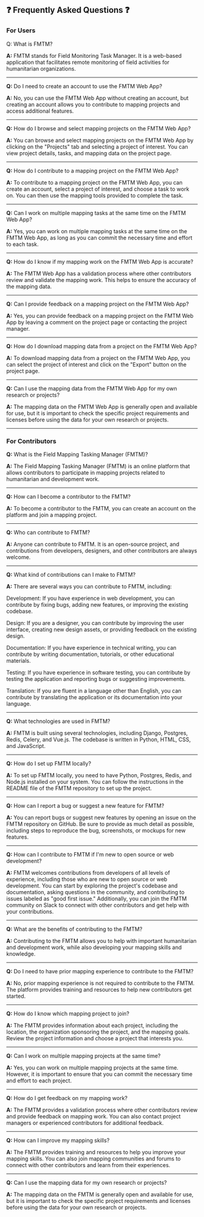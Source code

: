 ## :question: Frequently Asked Questions :question:

### For Users

Q: What is FMTM?

**A:** FMTM stands for Field Monitoring Task Manager. It is a web-based
application that facilitates remote monitoring of field activities for
humanitarian organizations.

<hr></hr>

**Q:** Do I need to create an account to use the FMTM Web App?

**A:** No, you can use the FMTM Web App without creating an account, but
creating an account allows you to contribute to mapping projects and
access additional features.

<hr></hr>

**Q:** How do I browse and select mapping projects on the FMTM Web App?

**A:** You can browse and select mapping projects on the FMTM Web App by
clicking on the "Projects" tab and selecting a project of
interest. You can view project details, tasks, and mapping data on the
project page.

<hr></hr>

**Q:** How do I contribute to a mapping project on the FMTM Web App?

**A:** To contribute to a mapping project on the FMTM Web App, you can
create an account, select a project of interest, and choose a task to
work on. You can then use the mapping tools provided to complete the
task.

<hr></hr>

**Q:** Can I work on multiple mapping tasks at the same time on the FMTM Web App?

**A:** Yes, you can work on multiple mapping tasks at the same time on the
FMTM Web App, as long as you can commit the necessary time and effort
to each task.

<hr></hr>

**Q:** How do I know if my mapping work on the FMTM Web App is accurate?

**A:** The FMTM Web App has a validation process where other contributors
review and validate the mapping work. This helps to ensure the
accuracy of the mapping data.

<hr></hr>

**Q:** Can I provide feedback on a mapping project on the FMTM Web App?

**A:** Yes, you can provide feedback on a mapping project on the FMTM Web
App by leaving a comment on the project page or contacting the project
manager.

<hr></hr>

**Q:** How do I download mapping data from a project on the FMTM Web App?

**A:** To download mapping data from a project on the FMTM Web App, you
can select the project of interest and click on the "Export" button on
the project page.

<hr></hr>

**Q:** Can I use the mapping data from the FMTM Web App for my own research or projects?

**A:** The mapping data on the FMTM Web App is generally open and
available for use, but it is important to check the specific project
requirements and licenses before using the data for your own research
or projects.

<hr></hr>

### For Contributors

**Q:** What is the Field Mapping Tasking Manager (FMTM)?

**A:** The Field Mapping Tasking Manager (FMTM) is an online platform that
allows contributors to participate in mapping projects related to
humanitarian and development work.

<hr></hr>

**Q:** How can I become a contributor to the FMTM?

**A:** To become a contributor to the FMTM, you can create an account on
the platform and join a mapping project.

<hr></hr>

**Q:** Who can contribute to FMTM?

**A:** Anyone can contribute to FMTM. It is an open-source project, and
contributions from developers, designers, and other contributors are
always welcome.

<hr></hr>

**Q:** What kind of contributions can I make to FMTM?

**A:** There are several ways you can contribute to FMTM, including:

Development: If you have experience in web development, you can
contribute by fixing bugs, adding new features, or improving the
existing codebase.

Design: If you are a designer, you can contribute by improving the
user interface, creating new design assets, or providing feedback on
the existing design.

Documentation: If you have experience in technical writing, you can
contribute by writing documentation, tutorials, or other educational
materials.

Testing: If you have experience in software testing, you can
contribute by testing the application and reporting bugs or suggesting
improvements.

Translation: If you are fluent in a language other than English, you
can contribute by translating the application or its documentation
into your language.

<hr></hr>

**Q:** What technologies are used in FMTM?

**A:** FMTM is built using several technologies, including Django,
Postgres, Redis, Celery, and Vue.js. The codebase is written in
Python, HTML, CSS, and JavaScript.

<hr></hr>

**Q:** How do I set up FMTM locally?

**A:** To set up FMTM locally, you need to have Python, Postgres, Redis,
and Node.js installed on your system. You can follow the instructions
in the README file of the FMTM repository to set up the project.

<hr></hr>

**Q:** How can I report a bug or suggest a new feature for FMTM?

**A:** You can report bugs or suggest new features by opening an issue on
the FMTM repository on GitHub. Be sure to provide as much detail as
possible, including steps to reproduce the bug, screenshots, or
mockups for new features.

<hr></hr>

**Q:** How can I contribute to FMTM if I'm new to open source or web development?

**A:** FMTM welcomes contributions from developers of all levels of
experience, including those who are new to open source or web
development. You can start by exploring the project's codebase and
documentation, asking questions in the community, and contributing to
issues labeled as "good first issue." Additionally, you can join the
FMTM community on Slack to connect with other contributors and get
help with your contributions.

<hr></hr>

**Q:** What are the benefits of contributing to the FMTM?

**A:** Contributing to the FMTM allows you to help with important
humanitarian and development work, while also developing your mapping
skills and knowledge.

<hr></hr>

**Q:** Do I need to have prior mapping experience to contribute to the FMTM?

**A:** No, prior mapping experience is not required to contribute to the
FMTM. The platform provides training and resources to help new
contributors get started.

<hr></hr>

**Q:** How do I know which mapping project to join?

**A:** The FMTM provides information about each project, including the
location, the organization sponsoring the project, and the mapping
goals. Review the project information and choose a project that
interests you.

<hr></hr>

**Q:** Can I work on multiple mapping projects at the same time?

**A:** Yes, you can work on multiple mapping projects at the same
time. However, it is important to ensure that you can commit the
necessary time and effort to each project.

<hr></hr>

**Q:** How do I get feedback on my mapping work?

**A:** The FMTM provides a validation process where other contributors
review and provide feedback on mapping work. You can also contact
project managers or experienced contributors for additional feedback.

<hr></hr>

**Q:** How can I improve my mapping skills?

**A:** The FMTM provides training and resources to help you improve your
mapping skills. You can also join mapping communities and forums to
connect with other contributors and learn from their experiences.

<hr></hr>

**Q:** Can I use the mapping data for my own research or projects?

**A:** The mapping data on the FMTM is generally open and available for
use, but it is important to check the specific project requirements
and licenses before using the data for your own research or projects.
